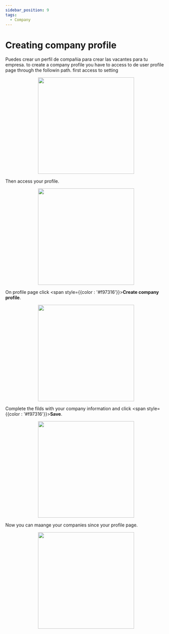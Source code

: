 ```yaml
---
sidebar_position: 9
tags:
  - Company
---
```


# Creating company profile

Puedes crear un perfil de compañia para crear las vacantes para tu empresa. to create a company profile you have to access to de user profile page through the followin path. first access to setting

<p align="center">
  <img src="/img/create-account/menu-button.png" width="300" />
</p>

Then access your profile.

<p align="center">
  <img src="/img/manage-personal-data/profile.png" width="300" />
</p>

On profile page click <span style={{color : '#f97316'}}>**Create company profile**</span>.

<p align="center">
  <img src="/img/create-company-profile/create-company-profile.png" width="300" />
</p>

Complete the filds with your company information and click <span style={{color : '#f97316'}}>**Save**</span>.

<p align="center">
  <img src="/img/create-company-profile/create-company-profile-2.png" width="300" />
</p>

Now you can maange your companies since your profile page.

<p align="center">
  <img src="/img/create-company-profile/manage-company-profile.png" width="300" />
</p>
